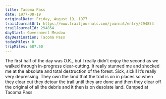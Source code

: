```yaml
---
title: Tacoma Pass
date: 1977-08-19
originalDate: Friday, August 19, 1977
trailJournalUrl: https://www.trailjournals.com/journal/entry/294854
trailJournalId: 294854
dayStart: Government Meadow
dayDestination: Tacoma Pass
todayMiles: 0
tripMiles: 687.50
---
```

The first half of the day was O.K., but I really didn’t enjoy the second as we walked through in-progress clear-cutting. It really stunned me and shocked me at the absolute and total destruction of the forest. Sick, sick!! It’s really very depressing. They own the land that the trail is on in places so when they clear cut they detour the trail until they are done and then they clear off the original of all the debris and it then is on desolate land. Camped at Tacoma Pass
